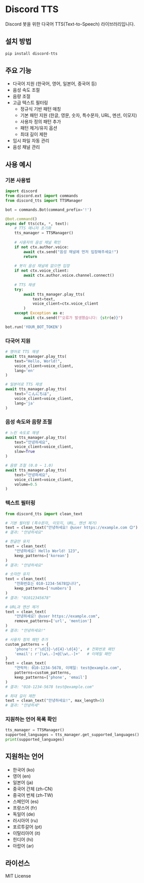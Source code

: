 # Discord TTS

Discord 봇을 위한 다국어 TTS(Text-to-Speech) 라이브러리입니다.

## 설치 방법

```bash
pip install discord-tts
```

## 주요 기능

- 다국어 지원 (한국어, 영어, 일본어, 중국어 등)
- 음성 속도 조절
- 음량 조절
- 고급 텍스트 필터링
  - 정규식 기반 패턴 매칭
  - 기본 패턴 지원 (한글, 영문, 숫자, 특수문자, URL, 멘션, 이모지)
  - 사용자 정의 패턴 추가
  - 패턴 제거/유지 옵션
  - 최대 길이 제한
- 임시 파일 자동 관리
- 음성 채널 관리

## 사용 예시

### 기본 사용법

```python
import discord
from discord.ext import commands
from discord_tts import TTSManager

bot = commands.Bot(command_prefix='!')

@bot.command()
async def tts(ctx, *, text):
    # TTS 매니저 초기화
    tts_manager = TTSManager()
    
    # 사용자의 음성 채널 확인
    if not ctx.author.voice:
        await ctx.send("음성 채널에 먼저 입장해주세요!")
        return
        
    # 봇이 음성 채널에 없으면 입장
    if not ctx.voice_client:
        await ctx.author.voice.channel.connect()
        
    # TTS 재생
    try:
        await tts_manager.play_tts(
            text=text,
            voice_client=ctx.voice_client
        )
    except Exception as e:
        await ctx.send(f"오류가 발생했습니다: {str(e)}")

bot.run('YOUR_BOT_TOKEN')
```

### 다국어 지원

```python
# 영어로 TTS 재생
await tts_manager.play_tts(
    text="Hello, World!",
    voice_client=voice_client,
    lang='en'
)

# 일본어로 TTS 재생
await tts_manager.play_tts(
    text="こんにちは",
    voice_client=voice_client,
    lang='ja'
)
```

### 음성 속도와 음량 조절

```python
# 느린 속도로 재생
await tts_manager.play_tts(
    text="안녕하세요",
    voice_client=voice_client,
    slow=True
)

# 음량 조절 (0.0 ~ 1.0)
await tts_manager.play_tts(
    text="안녕하세요",
    voice_client=voice_client,
    volume=0.5
)
```

### 텍스트 필터링

```python
from discord_tts import clean_text

# 기본 필터링 (특수문자, 이모지, URL, 멘션 제거)
text = clean_text("안녕하세요! @user https://example.com 😊")
# 결과: "안녕하세요"

# 한글만 유지
text = clean_text(
    "안녕하세요! Hello World! 123",
    keep_patterns=['korean']
)
# 결과: "안녕하세요"

# 숫자만 유지
text = clean_text(
    "전화번호는 010-1234-5678입니다",
    keep_patterns=['numbers']
)
# 결과: "01012345678"

# URL과 멘션 제거
text = clean_text(
    "안녕하세요! @user https://example.com",
    remove_patterns=['url', 'mention']
)
# 결과: "안녕하세요!"

# 사용자 정의 패턴 추가
custom_patterns = {
    'phone': r'\d{3}-\d{4}-\d{4}',  # 전화번호 패턴
    'email': r'[\w\.-]+@[\w\.-]+'   # 이메일 패턴
}
text = clean_text(
    "연락처: 010-1234-5678, 이메일: test@example.com",
    patterns=custom_patterns,
    keep_patterns=['phone', 'email']
)
# 결과: "010-1234-5678 test@example.com"

# 최대 길이 제한
text = clean_text("안녕하세요!", max_length=5)
# 결과: "안녕하세"
```

### 지원하는 언어 목록 확인

```python
tts_manager = TTSManager()
supported_languages = tts_manager.get_supported_languages()
print(supported_languages)
```

## 지원하는 언어

- 한국어 (ko)
- 영어 (en)
- 일본어 (ja)
- 중국어 간체 (zh-CN)
- 중국어 번체 (zh-TW)
- 스페인어 (es)
- 프랑스어 (fr)
- 독일어 (de)
- 러시아어 (ru)
- 포르투갈어 (pt)
- 이탈리아어 (it)
- 힌디어 (hi)
- 아랍어 (ar)

## 라이선스

MIT License 
